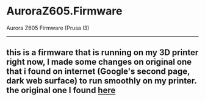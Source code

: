 # AuroraZ605.Firmware
Aurora Z605 Firmware (Prusa I3)

---
this is a firmware that is running on my 3D printer right now, I made some changes on original one that i found on internet (Google's second page, dark web surface) to run smoothly on my printer. the original one I found [here](http://www.fennecelectronics.it/2014/08/aurora-3d-printer/)
---
